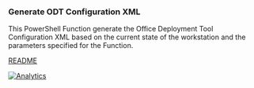 ### Generate ODT Configuration XML
This PowerShell Function generate the Office Deployment Tool Configuration XML based on the current state of the workstation and the parameters specified for the Function. 

[README](https://github.com/OfficeDev/Office-IT-Pro-Deployment-Scripts/wiki/README_Generate-OfficeDeploymentTool(ODT)ConfigurationXML)

[![Analytics](https://ga-beacon.appspot.com/UA-70271323-4/README_Generate-ODTConfigurationXML?pixel)](https://github.com/OfficeDev/Office-IT-Pro-Deployment-Scripts)
